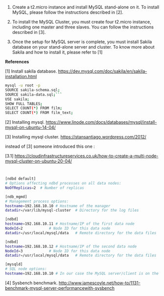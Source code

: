 1. Create a t2.micro instance and install MySQL stand-alone on it. To install MySQL, please follow the
instructions described in [2].

2. To install the MySQL Cluster, you must create four t2.micro instance, including one master and three slaves.
You can follow the instructions described in [3].

3. Once the setup for MySQL server is complete, you must install Sakila database on your stand-alone server
and cluster. To know more about Sakila and how to install it, please refer to [1] 


**References**

[1] Install sakila database. https://dev.mysql.com/doc/sakila/en/sakila-installation.html



```bash
mysql -u root -p
SOURCE sakila-schema.sql;
SOURCE sakila-data.sql;```
USE sakila;
SHOW FULL TABLES;
SELECT COUNT(*) FROM film;
SELECT COUNT(*) FROM film_text;
```


[2] Installing mysql. https://www.linode.com/docs/databases/mysql/install-mysql-on-ubuntu-14-04/

[3] Installing mysql cluster. https://stansantiago.wordpress.com/2012/

instead of [3] someone introduced this one : 

[3.1] https://cloudinfrastructureservices.co.uk/how-to-create-a-multi-node-mysql-cluster-on-ubuntu-20-04/


```bash

```

```bash

```
```bash
[ndbd default]
# Options affecting ndbd processes on all data nodes:
NoOfReplicas=2	# Number of replicas

[ndb_mgmd]
# Management process options:
hostname=192.168.10.10 # Hostname of the manager
datadir=/var/lib/mysql-cluster 	# Directory for the log files

[ndbd]
hostname=192.168.10.11 # Hostname/IP of the first data node
NodeId=2			# Node ID for this data node
datadir=/usr/local/mysql/data	# Remote directory for the data files

[ndbd]
hostname=192.168.10.12 # Hostname/IP of the second data node
NodeId=3			# Node ID for this data node
datadir=/usr/local/mysql/data	# Remote directory for the data files

[mysqld]
# SQL node options:
hostname=192.168.10.10 # In our case the MySQL server/client is on the same Droplet as the cluster manager
```




[4] Sysbench benchmark. http://www.jamescoyle.net/how-to/1131-benchmark-mysql-server-performancewith-sysbench
